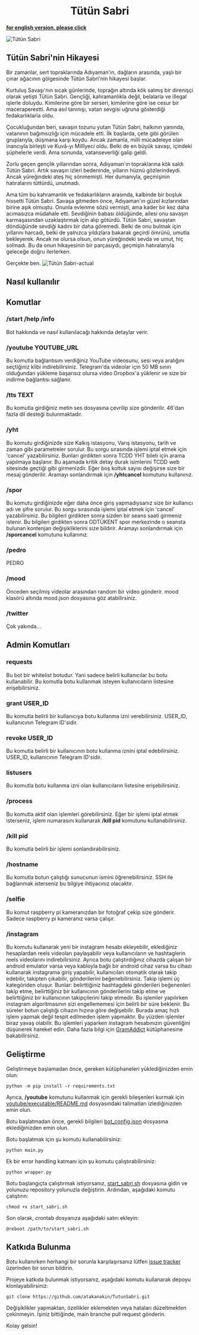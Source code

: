 # <center>Tütün Sabri</center>

__[for english version, please click](README_eng.md)__

![Tütün Sabri](https://i.imgur.com/KoYarmr.jpg)

## Tütün Sabri'nin Hikayesi

Bir zamanlar, sert topraklarında Adıyaman'ın, dağların arasında, yaşlı bir çınar ağacının gölgesinde Tütün Sabri'nin hikayesi başlar.

Kurtuluş Savaşı'nın sıcak günlerinde, toprağın altında kök salmış bir direnişçi olarak yetişti Tütün Sabri. Gençliği, kahramanlıkla değil, belalarla ve illegal işlerle doluydu. Kimilerine göre bir serseri, kimilerine göre ise cesur bir maceraperestti. Ama asıl tanınışı, vatan sevgisi uğruna gösterdiği fedakarlıklarla oldu.

Çocukluğundan beri, savaşın tozunu yutan Tütün Sabri, halkının yanında, vatanının bağımsızlığı için mücadele etti. İlk başlarda, çete gibi görülen gruplarıyla, düşmana karşı koydu. Ancak zamanla, milli mücadeleye olan inancıyla birleşti ve Kuvâ-yı Millîyeci oldu. Belki de en büyük savaşı, içindeki şüphelerle verdi. Ama sonunda, vatanseverliği galip geldi.

Zorlu geçen gençlik yıllarından sonra, Adıyaman'ın topraklarına kök saldı Tütün Sabri. Artık savaşın izleri bedeninde, yılların hüznü gözlerindeydi. Ancak yüreğindeki ateş hiç sönmemişti. Her dumanıyla, geçmişinin hatıralarını tüttürdü, unutmadı.

Ama tüm bu kahramanlık ve fedakarlıkların arasında, kalbinde bir boşluk hissetti Tütün Sabri. Savaşa gitmeden önce, Adıyaman'ın güzel kızlarından birine aşık olmuştu. Onunla evlenme sözü vermişti, ama kader bir kez daha acımasızca müdahale etti. Sevdiğinin babası öldüğünde, ailesi onu savaşın karmaşasından uzaklaştırmak için alıp götürdü. Tütün Sabri, savaştan döndüğünde sevdiği kadını bir daha göremedi. Belki de onu bulmak için yıllarını harcadı, belki de yalnızca yıldızlara bakarak geçirdi ömrünü, umutla bekleyerek. Ancak ne olursa olsun, onun yüreğindeki sevda ve umut, hiç solmadı. Bu da onun hikayesinin bir parçasıydı, geçmişin hatıralarıyla geleceğe doğru ilerlerken.

Gerçekte ben.
![Tütün Sabri-actual](https://i.imgur.com/OIpUDhX.jpg)

## Nasıl kullanılır

## Komutlar

### /start /help /info
Bot hakkında ve nasıl kullanılacağı hakkında detaylar verir.

### /youtube YOUTUBE_URL
Bu komutla bağlantısını verdiğiniz YouTube videosunu, sesi veya aralığını seçtiğiniz klibi indirebilirsiniz. Telegram'da videolar için 50 MB sınırı olduğundan yükleme başarısız olursa video Dropbox'a yüklenir ve size bir indirme bağlantısı sağlanır. 

### /tts TEXT
Bu komutla girdiğiniz metin ses dosyasına çevrilip size gönderilir. 46'dan fazla dil desteği bulunmaktadır.

### /yht
Bu komutu girdiğinizde size Kalkış istasyonu, Varış istasyonu, tarih ve zaman gibi parametreler sorulur. Bu sorgu sırasında işlemi iptal etmek için 'cancel' yazabilirsiniz. Bunları girdikten sonra TCDD YHT bileti için arama yapılmaya başlanır. Bu aşamada kritik detay durak isimlerini TCDD web sitesinde geçtiği gibi girmenizdir. Eğer boş koltuk sayısı değişirse size bir mesaj gönderilir. Aramayı sonlandırmak için __/yhtcancel__ komutunu kullanınız.

### /spor
Bu komutu girdiğinizde eğer daha önce giriş yapmadıysanız size bir kullanıcı adı ve şifre sorulur. Bu sorgu sırasında işlemi iptal etmek için 'cancel' yazabilirsiniz. Bu bilgileri girdikten sonra sizden bir seans saati girmeniz istenir. Bu bilgileri girdikten sonra ODTÜKENT spor merkezinde o seansta bulunan kontenjan değişikliklerini size bildirir. Aramayı sonlandırmak için __/sporcancel__ komutunu kullanınız. 

### /pedro
PEDRO

### /mood
Önceden seçilmiş videolar arasından random bir video gönderir. mood klasörü altında mood.json dosyasına göz atabilirsiniz.

### /twitter
Çok yakında...

## Admin Komutları

### requests
Bu bot bir whitelist botudur. Yani sadece belirli kullanıcılar bu botu kullanabilir. Bu komutla botu kullanmak isteyen kullanıcıların listesine erişebilirsiniz.

### grant USER_ID
Bu komutla belirli bir kullanıcıya botu kullanma izni verebilirsiniz. USER_ID, kullanıcının Telegram ID'sidir.

### revoke USER_ID
Bu komutla belirli bir kullanıcının botu kullanma iznini iptal edebilirsiniz. USER_ID, kullanıcının Telegram ID'sidir.

### listusers
Bu komutla botu kullanma izni olan kullanıcıların listesine erişebilirsiniz.

### /process
Bu komutla aktif olan işlemleri görebilirsiniz. Eğer bir işlemi iptal etmek isterseniz, işlem numarasını kullanarak __/kill pid__ komutunu kullanabilirsiniz.

### /kill pid
Bu komutla belirli bir işlemi sonlandırabilirsiniz.

### /hostname
Bu komutla botun çalıştığı sunucunun ismini öğrenebilirsiniz. SSH ile bağlanmak isterseniz bu bilgiye ihtiyacınız olacaktır.

### /selfie
Bu komut raspberry pi kameranızdan bir fotoğraf çekip size gönderir. Sadece raspberry pi kameranız varsa çalışır.

### /instagram
Bu komutu kullanarak yeni bir instagram hesabı ekleyebilir, eklediğiniz hesaplardan reels videoları paylaşabilir veya kullanıcıların ve hashtaglerin reels videolarını indirebilirsiniz. Ayrıca botu çalıştırdığınız cihazda çalışan bir android emulator varsa veya kabloyla bağlı bir android cihaz varsa bu cihazı kullanarak instagrama giriş yapabilir, kullanıcıları otomatik olarak takip edebilir, takipten çıkabilir, gönderilerini beğenebilirsiniz.
Takip işlemi üç kategöriden oluşur. Bunlar: belirttiğiniz hashtagdeki gönderileri beğenenleri takip etme, belirttiğiniz bir kullanıcının gönderilerini takip etme ve belirttiğiniz bir kullanıcının takipçilerini takip etmedir. Bu işlemler yapılırken instagram algoritmasının sizi engellememesi için belirli bir süre beklenir. Bu süreler botun çalıştığı cihazın hızına göre değişebilir. Burada amaç hızlı işlem yapmak değil tespit edilmeden işlem yapmaktır. Bu yüzden işlemler biraz yavaş olabilir. Bu işlemleri yaparken instagram hesabınızın güvenliğini düşünerek hareket edin. Daha fazla bilgi için [GramAddict](https://github.com/GramAddict/bot) kütüphanesine bakabilirsiniz.

## Geliştirme

Geliştirmeye başlamadan önce, gereken kütüphaneleri yüklediğinizden emin olun:

```
python -m pip install -r requirements.txt
```

Ayrıca, __/youtube__ komutunu kullanmak için gerekli bileşenleri kurmak için [youtube/executable/README.md](youtube/executable/README.md) dosyasındaki talimatları izlediğinizden emin olun.

Botu başlatmadan önce, gerekli bilgileri [bot_config.json](bot_config.json) dosyasına eklediğinizden emin olun.

Botu başlatmak için şu komutu kullanabilirsiniz:

```
python main.py
```

Ek bir error handling katmanı için şu komutu çalıştırabilirsiniz:

```
python wrapper.py
```

Botu başlangıçta çalıştırmak istiyorsanız, [start_sabri.sh](start_sabri.sh) dosyasına gidin ve yolunuzu repository yolunuzla değiştirin. Ardından, aşağıdaki komutu çalıştırın:

```
chmod +x start_sabri.sh
```

Son olarak, crontab dosyanıza aşağıdaki satırı ekleyin:

```
@reboot /path/to/start_sabri.sh
```

## Katkıda Bulunma

Botu kullanırken herhangi bir sorunla karşılaşırsanız lütfen [issue tracker](https://github.com/atakanakin/TutunSabri/issues) üzerinden bir sorun bildirin.

Projeye katkıda bulunmak istiyorsanız, aşağıdaki komutu kullanarak depoyu klonlayabilirsiniz:

```
git clone https://github.com/atakanakin/TutunSabri.git
```

Değişiklikler yapmaktan, özellikler eklemekten veya hataları düzeltmekten çekinmeyin. İşiniz bittiğinde, main branche pull request gönderin.

Kolay gelsin!